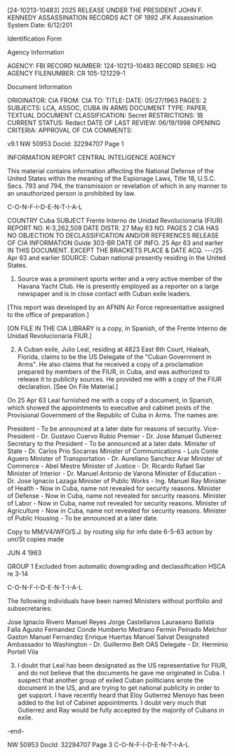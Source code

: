 [24-10213-10483] 2025 RELEASE UNDER THE PRESIDENT JOHN F. KENNEDY ASSASSINATION RECORDS ACT OF 1992
JFK Assassination System Date: 6/12/201

Identification Form

Agency Information

AGENCY: FBI
RECORD NUMBER: 124-10213-10483
RECORD SERIES: HQ
AGENCY FILENUMBER: CR 105-121229-1

Document Information

ORIGINATOR: CIA
FROM: CIA
TO:
TITLE:
DATE: 05/27/1963
PAGES: 2
SUBJECTS: LCA, ASSOC, CUBA IN ARMS
DOCUMENT TYPE: PAPER, TEXTUAL DOCUMENT
CLASSIFICATION: Secret
RESTRICTIONS: 1B
CURRENT STATUS: Redact
DATE OF LAST REVIEW: 06/19/1998
OPENING CRITERIA: APPROVAL OF CIA
COMMENTS:

v9.1
NW 50953 DocId: 32294707 Page 1

INFORMATION REPORT
CENTRAL INTELIGENCE AGENCY

This material contains information affecting the National Defense of the United States within the meaning of the Espionage Laws, Title 18, U.S.C. Secs. 793 and 794, the transmission or revelation of which in any manner to an unauthorized person is prohibited by law.

C-O-N-F-I-D-E-N-T-I-A-L

COUNTRY Cuba
SUBJECT Frente Interno de Unidad Revolucionaria (FIUR)
REPORT NO. K-3,262,509
DATE DISTR. 27 May 63
NO. PAGES 2
CIA HAS NO OBJECTION TO DECLASSIFICATION AND/OR REFERENCES RELEASE OF CIA INFORMATION Guide 303-BR
DATE OF INFO. 25 Apr 63 and earlier IN THIS DOCUMENT. EXCEPT THE BRACKETS
PLACE & DATE ACQ. ---/25 Apr 63 and earlier
SOURCE: Cuban national presently residing in the United States.

1. Source was a prominent sports writer and a very active member of the Havana Yacht Club. He is presently employed as a reporter on a large newspaper and is in close contact with Cuban exile leaders.

[This report was developed by an AFNIN Air Force representative assigned to the office of preparation.]

[ON FILE IN THE CIA LIBRARY is a copy, in Spanish, of the Frente Interno de Unidad Revolucionaria FIUR.]

2. A Cuban exile, Julio Leal, residing at 4823 East 8th Court, Hialeah, Florida, claims to be the US Delegate of the "Cuban Government in Arms". He also claims that he received a copy of a proclamation prepared by members of the FIUR, in Cuba, and was authorized to release it to publicity sources. He provided me with a copy of the FIUR declaration. [See On File Material.]

On 25 Apr 63 Leal furnished me with a copy of a document, in Spanish, which showed the appointments to executive and cabinet posts of the Provisional Government of the Republic of Cuba in Arms. The names are:

President - To be announced at a later date for reasons of security.
Vice-President - Dr. Gustavo Cuervo Rubio
Premier - Dr. Jose Manuel Gutierrez
Secretary to the President - To be announced at a later date.
Minister of State - Dr. Carlos Prio Socarras
Minister of Communications - Luis Conte Aguero
Minister of Transportation - Dr. Aureliano Sanchez Arar
Minister of Commerce - Abel Mestre
Minister of Justice - Dr. Ricardo Rafael Sar
Minister of Interior - Dr. Manuel Antonio de Varona
Minister of Education - Dr. Jose Ignacio Lazaga
Minister of Public Works - Ing. Manuel Ray
Minister of Health - Now in Cuba, name not revealed for security reasons.
Minister of Defense - Now in Cuba, name not revealed for security reasons.
Minister of Labor - Now in Cuba, name not revealed for security reasons.
Minister of Agriculture - Now in Cuba, name not revealed for security reasons.
Minister of Public Housing - To be announced at a later date.

Copy to MM/V4/WFO/S.J.
by routing slip for info
date 6-5-63
action
by unr/St
copies made

JUN 4 1963

GROUP 1
Excluded from automatic downgrading and declassification
HSCA re 3-14

C-O-N-F-I-D-E-N-T-I-A-L

The following individuals have been named Ministers without portfolio and subsecretaries:

Jose Ignacio Rivero
Manuel Reyes
Jorge Castellanos
Lauraeano Batista Falla
Agusto Fernandez Conde
Humberto Medrano
Fermin Peinado
Melchor Gaston
Manuel Fernandez
Enrique Huertas
Manuel Salvat
Designated Ambassador to Washington - Dr. Guillermo Belt
OAS Delegate - Dr. Herminio Portell Vila

3. I doubt that Leal has been designated as the US representative for FIUR, and do not believe that the documents he gave me originated in Cuba. I suspect that another group of exiled Cuban politicians wrote the document in the US, and are trying to get national publicity in order to get support. I have recently heard that Eloy Gutierrez Menoyo has been added to the list of Cabinet appointments. I doubt very much that Gutierrez and Ray would be fully accepted by the majority of Cubans in exile.

-end-

NW 50953 DocId: 32294707 Page 3
C-O-N-F-I-D-E-N-T-I-A-L
